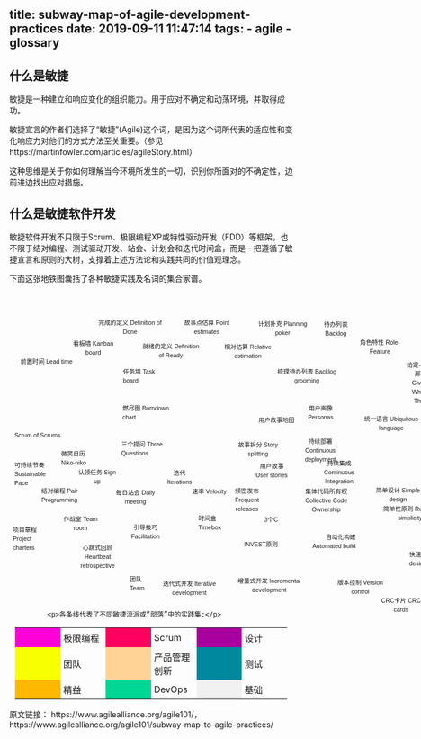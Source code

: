 title: subway-map-of-agile-development-practices
date: 2019-09-11 11:47:14
tags:
	- agile
	- glossary
---
## 什么是敏捷
敏捷是一种建立和响应变化的组织能力。用于应对不确定和动荡环境，并取得成功。

敏捷宣言的作者们选择了“敏捷”(Agile)这个词，是因为这个词所代表的适应性和变化响应力对他们的方式方法至关重要。（参见 https://martinfowler.com/articles/agileStory.html）

这种思维是关于你如何理解当今环境所发生的一切，识别你所面对的不确定性，边前进边找出应对措施。

## 什么是敏捷软件开发
敏捷软件开发不只限于Scrum、极限编程XP或特性驱动开发（FDD）等框架，也不限于结对编程、测试驱动开发、站会、计划会和迭代时间盒，而是一把遵循了敏捷宣言和原则的大树，支撑着上述方法论和实践共同的价值观理念。

下面这张地铁图囊括了各种敏捷实践及名词的集合家谱。

<div class="wpb_column vc_column_container vc_col-sm-10" style="position: relative;"><div class="vc_column-inner "><div class="wpb_wrapper">
	<div class="wpb_raw_code wpb_content_element wpb_raw_html">
		<div class="wpb_wrapper">
			<div style="font-family: Arial;font-size: 8pt;background-image:url(https://www.agilealliance.org/wp-content/uploads/2016/06/subway.png);background-repeat:no-repeat;background-position: left top; width:900px; height:550px;padding:0 0 0 0; margin: 10px 0 0 -36px;">
<style>a{text-decoration:none;}</style>
  <span class="text" style="width:69px;line-height:150%;text-align: left; position:absolute;top:300px;left:9px; margin-right:0; margin-bottom:0">
    <a href="/glossary-of-agile/sustainable.html">可持续节奏 Sustainable Pace</a>
</span>
  <span class="text" style="width:108px;line-height:150%;text-align: center; position:absolute;top:346px;left:35px; margin-right:0; margin-bottom:0">
    <a href="/glossary-of-agile/pairing.html">结对编程 Pair Programming</a>
</span>
  <span class="text" style="width:80px;line-height:150%;text-align: center; position:absolute;top:313px;left:116px; margin-right:0; margin-bottom:12px">
    <a href="/glossary-of-agile/sign-up-for-tasks.html">认领任务 Sign up</a>
</span>
  <span class="text" style="width:70px;line-height:150%;text-align: center; position:absolute;top:349px;left:189px; margin-right:0; margin-bottom:0">
    <a href="/glossary-of-agile/daily.html">每日站会 Daily meeting</a>
</span>
  <span class="text" style="width:63px;line-height:150%;text-align: center; position:absolute;top:314px;left:271px; margin-right:0; margin-bottom:12px">
    <a href="/glossary-of-agile/iteration.html">迭代 Iterations</a>
</span>
  <span class="text" style="width:65px;line-height:150%;text-align: center; position:absolute;top:347px;left:323px; margin-right:0; margin-bottom:0">
    <a href="/glossary-of-agile/velocity.html">速率 Velocity</a>
</span>
  <span class="text" style="width:67px;line-height:150%;text-align: center; position:absolute;top:346px;left:389px; margin-right:0; margin-bottom:0">
    <a href="/glossary-of-agile/frequent-release.html">频密发布 Frequent releases</a>
</span>
  <span class="text" style="width:59px;line-height:150%;text-align: center; position:absolute;top:302px;left:437px; margin-right:0; margin-bottom:12px">
    <a href="/glossary-of-agile/user-stories.html">用户故事 User stories</a>
</span>
  <span class="text" style="width:85px;line-height:150%;text-align: center; position:absolute;top:347px;left:521px; margin-right:0; margin-bottom:0">
    <a href="/glossary-of-agile/cco.html">集体代码所有权 Collective Code Ownership</a>
</span>
  <span class="text" style="width:81px;line-height:150%;text-align: center; position:absolute;top:297px;left:546px; margin-right:0; margin-bottom:12px">
    <a href="/glossary-of-agile/ci.html">持续集成 Continuous Integration</a>
</span>
  <span class="text" style="width:100px;line-height:150%;text-align: center; position:absolute;top:345px;left:641px; margin-right:0; margin-bottom:0">
    <a href="/glossary-of-agile/simple-design.html">简单设计 Simple design</a>
</span>
  <span class="text" style="width:77px;line-height:150%;text-align: center; position:absolute;top:308px;left:728px; margin-right:0; margin-bottom:12px">
    <a href="/glossary-of-agile/refactoring.html">重构 Refactoring</a>
</span>
  <span class="text" style="width:55px;line-height:150%;text-align: left; position:absolute;top:328px;left:825px; margin-right:0; margin-bottom:0">
    <a href="/glossary-of-agile/tdd.html">测试驱动开发 TDD</a>
</span>
  <span class="text" style="width:47px;line-height:150%;text-align: left; position:absolute;top:415px;left:6px; margin-right:0; margin-bottom:0">
    <a href="/glossary-of-agile/project-chartering.html">项目章程 Project charters</a>
</span>
  <span class="text" style="width:100px;line-height:150%;text-align: left; position:absolute;top:247px;left:9px; margin-right:0; margin-bottom:0">
    <a href="/glossary-of-agile/scrumofscrums.html">Scrum of Scrums</a>
</span>
  <span class="text" style="width:64px;line-height:150%;text-align: left; position:absolute;top:280px;left:92px; margin-right:0; margin-bottom:0">
    <a href="/glossary-of-agile/nikoniko.html">微笑日历 Niko-niko</a>
</span>
  <span class="text" style="width:67px;line-height:150%;text-align: center; position:absolute;top:396px;left:93px; margin-right:0; margin-bottom:0">
    <a href="/glossary-of-agile/teamroom.html">作战室 Team room</a>
</span>
  <span class="text" style="width:100px;line-height:150%;text-align: center; position:absolute;top:447px;left:107px; margin-right:0; margin-bottom:0">
    <a href="/glossary-of-agile/heartbeatretro.html">心跳式回顾 Heartbeat retrospective</a>
</span>
  <span class="text" style="width:78px;line-height:150%;text-align: center; position:absolute;top:411px;left:203px; margin-right:0; margin-bottom:12px">
    <a href="/glossary-of-agile/facilitation.html">引导技巧 Facilitation</a>
</span>
  <span class="text" style="width:37px;line-height:150%;text-align: left; position:absolute;top:503px;left:214px; margin-right:0; margin-bottom:0">
    <a href="/glossary-of-agile/team.html">团队 Team</a>
</span>
  <span class="text" style="width:100px;line-height:150%;text-align: center; position:absolute;top:116px;left:16px; margin-right:0; margin-bottom:0">
    <a href="/glossary-of-agile/leadtime.html">前置时间 Lead time</a>
</span>
  <span class="text" style="width:78px;line-height:150%;text-align: center; position:absolute;top:84px;left:110px; margin-right:0; margin-bottom:0">
    <a href="/glossary-of-agile/kanban.html">看板墙 Kanban board</a>
</span>
  <span class="text" style="width:100px;line-height:150%;text-align: center; position:absolute;top:511px;left:270px; margin-right:0; margin-bottom:0">
    <a href="/glossary-of-agile/iterative.html">迭代式开发 Iterative development</a>
</span>
  <span class="text" style="width:61px;line-height:150%;text-align: left; position:absolute;top:395px;left:336px; margin-right:0; margin-bottom:0">
    <a href="/glossary-of-agile/timebox.html">时间盒 Timebox</a>
</span>
  <span class="text" style="width:100px;line-height:150%;text-align: left; position:absolute;top:263px;left:199px; margin-right:0; margin-bottom:0">
    <a href="/glossary-of-agile/threeqs.html">三个提问 Three Questions</a>
</span>
  <span class="text" style="width:100px;line-height:150%;text-align: left; position:absolute;top:199px;left:201px; margin-right:0; margin-bottom:0">
    <a href="/glossary-of-agile/burndown.html">燃尽图 Burndown chart</a>
</span>
  <span class="text" style="width:74px;line-height:150%;text-align: left; position:absolute;top:134px;left:202px; margin-right:0; margin-bottom:0">
    <a href="/glossary-of-agile/taskboard.html">任务墙 Task board</a>
</span>
  <span class="text" style="width:113px;line-height:150%;text-align: center; position:absolute;top:47px;left:158px; margin-right:0; margin-bottom:12px">
    <a href="/definition-of-done.html">完成的定义 Definition of Done</a>
</span>
  <span class="text" style="width:106px;line-height:150%;text-align: center; position:absolute;top:89px;left:234px; margin-right:0; margin-bottom:0">
    <a href="/glossary-of-agile/definition-of-ready.html">就绪的定义 Definition of Ready</a>
</span>
  <span class="text" style="width:100px;line-height:150%;text-align: center; position:absolute;top:47px;left:301px; margin-right:0; margin-bottom:12px">
    <a href="/glossary-of-agile/points-estimates-in.html">故事点估算 Point estimates</a>
</span>
  <span class="text" style="width:106px;line-height:150%;text-align: center; position:absolute;top:90px;left:371px; margin-right:0; margin-bottom:0">
    <a href="/glossary-of-agile/relative.html">相对估算 Relative estimation</a>
</span>
  <span class="text" style="width:100px;line-height:150%;line-height:150%;text-align: center; position:absolute;top:49px;left:436px; margin-right:0; margin-bottom:12px">
    <a href="/glossary-of-agile/poker.html">计划扑克 Planning poker</a>
</span>
  <span class="text" style="width:57px;line-height:150%;text-align: center; position:absolute;top:50px;left:552px; margin-right:0; margin-bottom:0">
    <a href="/glossary-of-agile/backlog.html">待办列表 Backlog</a>
</span>
  <span class="text" style="width:112px;line-height:150%;text-align: center; position:absolute;top:134px;left:473px; margin-right:0; margin-bottom:0">
    <a href="/glossary-of-agile/backlog-grooming.html">梳理待办列表 Backlog grooming</a>
</span>
  <span class="text" style="width:57px;line-height:150%;text-align: center; position:absolute;top:199px;left:525px; margin-right:0; margin-bottom:0">
    <a href="/glossary-of-agile/personas.html">用户画像 Personas</a>
</span>
  <span class="text" style="width:100px;line-height:150%;text-align: center; position:absolute;top:220px;left:425px; margin-right:0; margin-bottom:0">
    <a href="/glossary-of-agile/storymap.html">用户故事地图</a>
</span>
  <span class="text" style="width:88px;line-height:150%;text-align: center; position:absolute;top:264px;left:398px; margin-right:0; margin-bottom:0">
    <a href="/glossary-of-agile/split.html">故事拆分 Story splitting</a>
</span>
  <span class="text" style="width:45px;line-height:150%;text-align: center; position:absolute;top:397px;left:443px; margin-right:0; margin-bottom:0">
    <a href="/glossary-of-agile/threecs.html">3个C</a>
</span>
  <span class="text" style="width:69px;line-height:150%;text-align: center; position:absolute;top:441px;left:413px; margin-right:0; margin-bottom:0">
    <a href="/glossary-of-agile/invest.html">INVEST原则</a>
</span>
  <span class="text" style="width:148px;line-height:150%;text-align: center; position:absolute;top:506px;left:388px; margin-right:0; margin-bottom:12px">
    <a href="/glossary-of-agile/incremental.html">增量式开发 Incremental development</a>
</span>
  <span class="text" style="width:90px;line-height:150%;text-align: center; position:absolute;top:258px;left:508px; margin-right:0; margin-bottom:0">
    <a href="/glossary-of-agile/cd.html">持续部署 Continuous deployment</a>
</span>
  <span class="text" style="width:100px;line-height:150%;text-align: right; position:absolute;top:428px;left:516px; margin-right:12px; margin-bottom:0">
    <a href="/glossary-of-agile/autobuild.html">自动化构建 Automated build</a>
</span>
  <span class="text" style="width:100px;line-height:150%;text-align: center; position:absolute;top:509px;left:574px; margin-right:0; margin-bottom:0">
    <a href="/glossary-of-agile/versioncontrol.html">版本控制 Version control</a>
</span>
  <span class="text" style="width:130px;line-height:150%;text-align: center; position:absolute;top:218px;left:614px; margin-right:0; margin-bottom:0">
    <a href="/glossary-of-agile/ubiquitous.html">统一语言 Ubiquitous language</a>
</span>
  <span class="text" style="width:117px;line-height:150%;text-align: center; position:absolute;top:378px;left:654px; margin-right:0; margin-bottom:0">
    <a href="/glossary-of-agile/rules-of-simplicity.html">简单性原则 Rules of simplicity</a>
</span>
  <span class="text" style="width:100px;line-height:150%;text-align: left; position:absolute;top:459px;left:711px; margin-right:0; margin-bottom:0">
    <a href="/glossary-of-agile/quickdesign.html">快速设计会 Quick design session</a>
</span>
  <span class="text" style="width:77px;line-height:150%;text-align: center; position:absolute;top:541px;left:658px; margin-right:0; margin-bottom:0">
    <a href="/glossary-of-agile/crc.html">CRC卡片 CRC cards</a>
</span>
  <span class="text" style="width:100px;line-height:150%;text-align: center; position:absolute;top:82px;left:609px; margin-right:0; margin-bottom:0">
    <a href="/glossary-of-agile/rolefeature.html">角色特性 Role-Feature</a>
</span>
  <span class="text" style="width:53px;line-height:150%;text-align: center; position:absolute;top:122px;left:705px; margin-right:0; margin-bottom:12px">
    <a href="/glossary-of-agile/gwt.html">给定-如果-那么 Given-When-Then</a>
</span>
  <span class="text" style="width:55px;line-height:150%;text-align: center; position:absolute;top:83px;left:786px; margin-right:0; margin-bottom:0">
    <a href="/glossary-of-agile/bdd.html">行为驱动开发 BDD</a>
</span>
  <span class="text" style="width:55px;line-height:150%;text-align: left; position:absolute;top:134px;left:825px; margin-right:0; margin-bottom:0">
    <a href="/glossary-of-agile/atdd.html">验收测试驱动开发 ATDD</a>
</span>
  <span class="text" style="width:55px;line-height:150%;text-align: left; position:absolute;top:197px;left:825px; margin-right:0; margin-bottom:0">
    <a href="/glossary-of-agile/acceptance.html">验收测试 Acceptance tests</a>
</span>
  <span class="text" style="width:55px;line-height:150%;text-align: left; position:absolute;top:263px;left:825px; margin-right:0; margin-bottom:0">
    <a href="/glossary-of-agile/mocks.html">模拟对象 Mock objects</a>
</span>
  <span class="text" style="width:55px;line-height:150%;text-align: left; position:absolute;top:395px;left:825px; margin-right:0; margin-bottom:0">
    <a href="/glossary-of-agile/unittest.html">单元测试 Unit tests</a>
</span>
  <span class="text" style="width:55px;line-height:150%;text-align: left; position:absolute;top:458px;left:825px; margin-right:0; margin-bottom:0">
    <a href="/glossary-of-agile/exploratory-testing.html">探索性测试 Exploratory testing</a>
</span>
  <span class="text" style="width:55px;line-height:150%;text-align: center; position:absolute;top:521px;left:825px; margin-right:0; margin-bottom:0">
    <a href="/glossary-of-agile/usability.html">可用性测试 Usability testing</a>
</span>
</div>
</div>
	</div>
	<div class="wpb_text_column wpb_content_element ">
		<div class="wpb_wrapper">
      <div style="margin: 10px;">

			<p>各条线代表了不同敏捷流派或“部落”中的实践集:</p>
  <table>
    <tr>
    	<td style="width:16.6%; background-color: #ff01d8;"></td>
      <td style="width:16.6%; padding: 5px;">极限编程</td>
    	<td style="width:16.6%; background-color: #ff005e;"></td>
      <td style="width:16.6%; padding: 5px;">Scrum</td>
    	<td style="width:16.6%; background-color: #a8009e;"></td>
      <td style="width:16.6%; padding: 5px;">设计</td>
    </tr>
    <tr>
    	<td style="width:16.6%; background-color: #f8ff00;"></td>
      <td style="width:16.6%; padding: 5px;">团队</td>
    	<td style="width:16.6%; background-color: #ffd396;"></td>
      <td style="width:16.6%; padding: 5px;">产品管理创新</td>
    	<td style="width:16.6%; background-color: #00889e;"></td>
      <td style="width:16.6%; padding: 5px;">测试</td>
    </tr>
    <tr>
    	<td style="width:16.6%; background-color: #ffb801;"></td>
      <td style="width:16.6%; padding: 5px;">精益</td>
    	<td style="width:16.6%; background-color: #00d795;"></td>
      <td style="width:16.6%; padding: 5px;">DevOps</td>
    	<td style="width:16.6%; background-color: #f1f1f1;"></td>
      <td style="width:16.6%; padding: 5px;">基础</td>
    </tr>    
  </table>
</div>
		</div>
	</div>
  </div></div></div>







原文链接： <https://www.agilealliance.org/agile101/>，<https://www.agilealliance.org/agile101/subway-map-to-agile-practices/>

